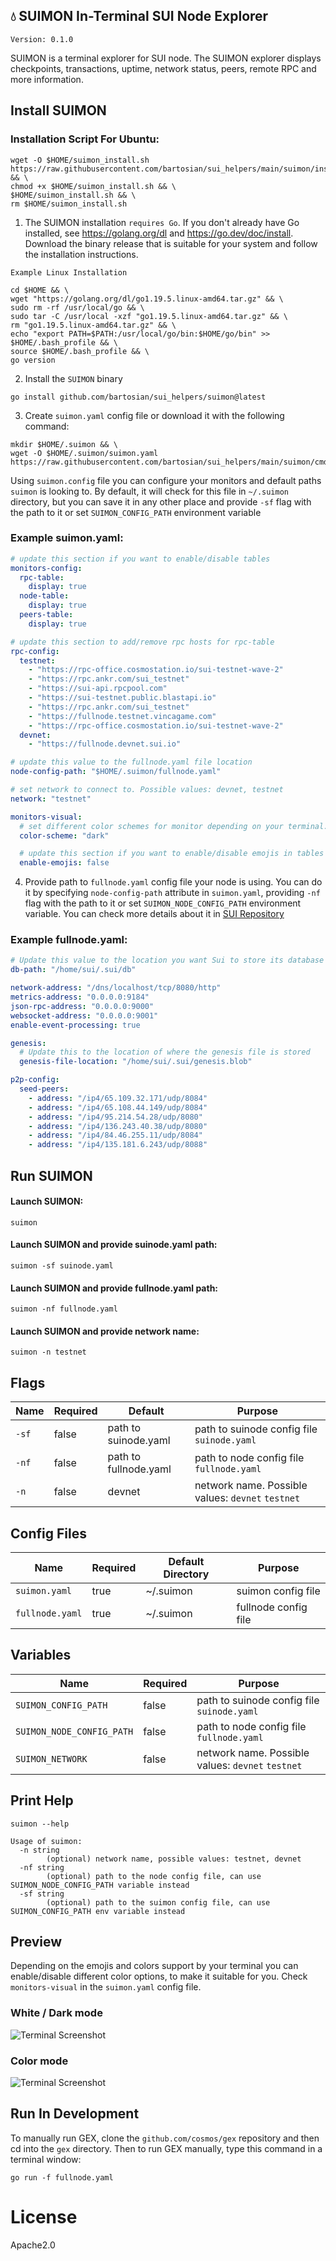 ## 💧 SUIMON In-Terminal SUI Node Explorer

``Version: 0.1.0``

SUIMON is a terminal explorer for SUI node. The SUIMON explorer displays checkpoints, transactions, uptime, network status, peers, remote RPC and more information.

## Install SUIMON

### Installation Script For Ubuntu:
```shell
wget -O $HOME/suimon_install.sh https://raw.githubusercontent.com/bartosian/sui_helpers/main/suimon/install.sh && \
chmod +x $HOME/suimon_install.sh && \
$HOME/suimon_install.sh && \
rm $HOME/suimon_install.sh
```

1. The SUIMON installation ``requires Go``. If you don't already have Go installed, see https://golang.org/dl and https://go.dev/doc/install. Download the binary release that is suitable for your system and follow the installation instructions.

``Example Linux Installation``
```shell
cd $HOME && \
wget "https://golang.org/dl/go1.19.5.linux-amd64.tar.gz" && \
sudo rm -rf /usr/local/go && \
sudo tar -C /usr/local -xzf "go1.19.5.linux-amd64.tar.gz" && \
rm "go1.19.5.linux-amd64.tar.gz" && \
echo "export PATH=$PATH:/usr/local/go/bin:$HOME/go/bin" >> $HOME/.bash_profile && \
source $HOME/.bash_profile && \
go version
```

2. Install the ``SUIMON`` binary

```shell
go install github.com/bartosian/sui_helpers/suimon@latest
```

3. Create ``suimon.yaml`` config file or download it with the following command:
```shell
mkdir $HOME/.suimon && \
wget -O $HOME/.suimon/suimon.yaml  https://raw.githubusercontent.com/bartosian/sui_helpers/main/suimon/cmd/checker/config/suimon.template.yaml
```

Using ``suimon.config`` file you can configure your monitors and default paths ``suimon`` is looking to. By default, it will check for this file in ``~/.suimon`` directory, but you can save it in any other place and provide ``-sf`` flag with the path to it or set ``SUIMON_CONFIG_PATH`` environment variable

### Example suimon.yaml:
```yaml
# update this section if you want to enable/disable tables
monitors-config:
  rpc-table:
    display: true
  node-table:
    display: true
  peers-table:
    display: true

# update this section to add/remove rpc hosts for rpc-table
rpc-config:
  testnet:
    - "https://rpc-office.cosmostation.io/sui-testnet-wave-2"
    - "https://rpc.ankr.com/sui_testnet"
    - "https://sui-api.rpcpool.com"
    - "https://sui-testnet.public.blastapi.io"
    - "https://rpc.ankr.com/sui_testnet"
    - "https://fullnode.testnet.vincagame.com"
    - "https://rpc-office.cosmostation.io/sui-testnet-wave-2"
  devnet:
    - "https://fullnode.devnet.sui.io"

# update this value to the fullnode.yaml file location
node-config-path: "$HOME/.suimon/fullnode.yaml"

# set network to connect to. Possible values: devnet, testnet
network: "testnet"

monitors-visual:
  # set different color schemes for monitor depending on your terminal. Possible values: dark, white, color
  color-scheme: "dark"

  # update this section if you want to enable/disable emojis in tables
  enable-emojis: false
```
4. Provide path to ``fullnode.yaml`` config file your node is using. You can do it by specifying ``node-config-path`` attribute in ``suimon.yaml``, providing ``-nf`` flag with the path to it or set ``SUIMON_NODE_CONFIG_PATH`` environment variable.
You can check more details about it in [SUI Repository](https://github.com/MystenLabs/sui)

### Example fullnode.yaml:
```yaml
# Update this value to the location you want Sui to store its database
db-path: "/home/sui/.sui/db"

network-address: "/dns/localhost/tcp/8080/http"
metrics-address: "0.0.0.0:9184"
json-rpc-address: "0.0.0.0:9000"
websocket-address: "0.0.0.0:9001"
enable-event-processing: true

genesis:
  # Update this to the location of where the genesis file is stored
  genesis-file-location: "/home/sui/.sui/genesis.blob"

p2p-config:
  seed-peers:
    - address: "/ip4/65.109.32.171/udp/8084"
    - address: "/ip4/65.108.44.149/udp/8084"
    - address: "/ip4/95.214.54.28/udp/8080"
    - address: "/ip4/136.243.40.38/udp/8080"
    - address: "/ip4/84.46.255.11/udp/8084"
    - address: "/ip4/135.181.6.243/udp/8088"
```

## Run SUIMON

#### Launch SUIMON:

```shell
suimon
```

#### Launch SUIMON and provide suinode.yaml path: 

```shell
suimon -sf suinode.yaml
```

#### Launch SUIMON and provide fullnode.yaml path:

```shell
suimon -nf fullnode.yaml
```

#### Launch SUIMON and provide network name:

```shell
suimon -n testnet
```

## Flags

| Name    | Required | Default               | Purpose                                               |
|---------|----------|-----------------------|-------------------------------------------------------|
| ``-sf`` | false    | path to suinode.yaml  | path to suinode config file ``suinode.yaml``          |
| ``-nf`` | false    | path to fullnode.yaml | path to node config file ``fullnode.yaml``            |
| ``-n``  | false    | devnet                | network name. Possible values: ``devnet`` ``testnet`` |

## Config Files

| Name              | Required | Default Directory | Purpose                                               |
|-------------------|----------|-------------------|-------------------------------------------------------|
| ``suimon.yaml``   | true     | ~/.suimon         | suimon config file                                    |
| ``fullnode.yaml`` | true     | ~/.suimon         | fullnode config file                                  |

## Variables

| Name                        | Required   | Purpose                                               |
|-----------------------------|------------|-------------------------------------------------------|
| ``SUIMON_CONFIG_PATH``      | false      | path to suinode config file ``suinode.yaml``          |
| ``SUIMON_NODE_CONFIG_PATH`` | false      | path to node config file ``fullnode.yaml``            |
| ``SUIMON_NETWORK``          | false      | network name. Possible values: ``devnet`` ``testnet`` |

## Print Help
```shell
suimon --help

Usage of suimon:
  -n string
    	(optional) network name, possible values: testnet, devnet
  -nf string
    	(optional) path to the node config file, can use SUIMON_NODE_CONFIG_PATH variable instead
  -sf string
    	(optional) path to the suimon config file, can use SUIMON_CONFIG_PATH env variable instead
```

## Preview

Depending on the emojis and colors support by your terminal you can enable/disable different color options, to make it suitable for you. Check ``monitors-visual`` in the ``suimon.yaml`` config file.

### White / Dark mode

![Terminal Screenshot](./assets/screenshot_02.png "Screenshot Application")

### Color mode

![Terminal Screenshot](./assets/screenshot_01.png "Screenshot Application")

## Run In Development

To manually run GEX, clone the `github.com/cosmos/gex` repository and then cd into the `gex` directory. Then to run GEX manually, type this command in a terminal window:

```shell
go run -f fullnode.yaml
```

# License

Apache2.0
